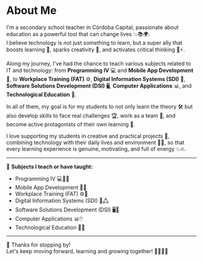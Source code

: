 # About Me

I'm a secondary school teacher in Córdoba Capital, passionate about education as a powerful tool that can change lives 💥📚🌍.  
I believe technology is not just something to learn, but a super ally that boosts learning 🚀, sparks creativity 🎨, and activates critical thinking 🧠⚡.

Along my journey, I've had the chance to teach various subjects related to IT and technology: from **Programming IV** 💻 and **Mobile App Development** 📱, to **Workplace Training (FAT)** ⚙️, **Digital Information Systems (SDI)** 🔌, **Software Solutions Development (DSI)** 🖥️, **Computer Applications** 📊, and **Technological Education** 🔧.

In all of them, my goal is for my students to not only learn the theory 🛠️ but also develop skills to face real challenges 🏆, work as a team 🤝, and become active protagonists of their own learning 🌟.

I love supporting my students in creative and practical projects 🎯, combining technology with their daily lives and environment 🌱🌈, so that every learning experience is genuine, motivating, and full of energy 💥🔥.

---

🚀 **Subjects I teach or have taught:**  

- Programming IV 💻👨‍💻  
- Mobile App Development 📱📲  
- Workplace Training (FAT) ⚙️🔧  
- Digital Information Systems (SDI) 🔌🖧  
- Software Solutions Development (DSI) 🖥️💾  
- Computer Applications 📊🖱️  
- Technological Education 🔧🔩  

---

🙏 Thanks for stopping by!  
Let's keep moving forward, learning and growing together! 🌟🌱🚀✨
